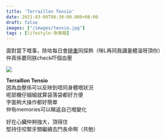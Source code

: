 ```yaml
---
title: 'Terraillon Tensio'
date: 2021-03-06T06:30:00.000+08:00
draft: false
images: ["/images/tensio.jpg"]
tags : [lifestyle-急救箱]
---
```


面對當下嘅事，除咗每日會[磅重](https://hidie.net/minnanotabo20210104/)同探熱（咪L再同我講量體溫呀頂你）  
仲真係要同朕check吓個血壓  

![](/images/tensio.jpg)

**Terraillon Tensio**  
因為血壓係可以反映到唔同身體嘅狀況  
呢部機仔細細就算袋落袋都好方便  
字面夠大操作都好簡單  
仲有memories可以睇返自己嘅變化  
  
好在心臟仲夠強大，頂得住  
堅持住咬緊牙關繼續去鬥長命啊（共勉）  
